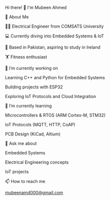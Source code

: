 Hi there! 👋 I'm Mubeen Ahmed

🚀 About Me

🧑‍🎓 Electrical Engineer from COMSATS University

💻 Currently diving into Embedded Systems & IoT

📍 Based in Pakistan, aspiring to study in Ireland

🏋️ Fitness enthusiast

🔭 I’m currently working on

Learning C++ and Python for Embedded Systems

Building projects with ESP32

Exploring IoT Protocols and Cloud Integration

🌱 I’m currently learning

Microcontrollers & RTOS (ARM Cortex-M, STM32)

IoT Protocols (MQTT, HTTP, CoAP)

PCB Design (KiCad, Altium)

💬 Ask me about

Embedded Systems

Electrical Engineering concepts

IoT projects

📫 How to reach me

mubeenamd000@gmail.com

<!---
MubeenAhmedEE/MubeenAhmedEE is a ✨ special ✨ repository because its `README.md` (this file) appears on your GitHub profile.
You can click the Preview link to take a look at your changes.
--->
